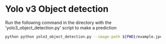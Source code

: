 # Yolo v3 Object detection

Run the following command in the directory with the 'yolo3_object_detection.py' script to make a prediction

```bash
python python yolo3_object_detection.py --image-path ${PWD}/example.jpeg --config-path yolov3.cfg --weights-path yolov3.weights --classes-path yolov3_classes.txt
```